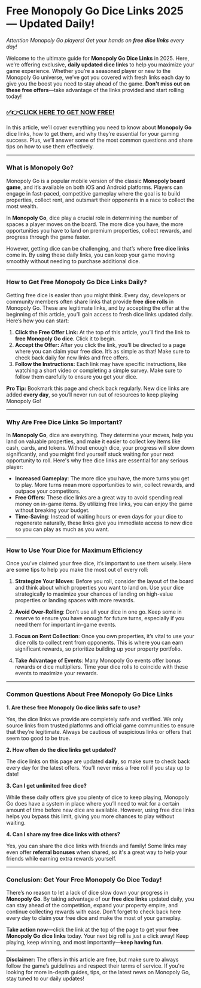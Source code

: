 
# Free Monopoly Go Dice Links 2025 — Updated Daily!

*Attention Monopoly Go players! Get your hands on **free dice links** every day!*

Welcome to the ultimate guide for **Monopoly Go Dice Links** in 2025. Here, we’re offering exclusive, **daily updated dice links** to help you maximize your game experience. Whether you’re a seasoned player or new to the Monopoly Go universe, we’ve got you covered with fresh links each day to give you the boost you need to stay ahead of the game. **Don't miss out on these free offers**—take advantage of the links provided and start rolling today!

### [✅👉CLICK HERE TO GET NOW FREE!](https://lookerstudio.google.com/s/qxzUqpHFfKQ)

In this article, we’ll cover everything you need to know about **Monopoly Go** dice links, how to get them, and why they’re essential for your gaming success. Plus, we’ll answer some of the most common questions and share tips on how to use them effectively.

---

### **What is Monopoly Go?**

Monopoly Go is a popular mobile version of the classic **Monopoly board game**, and it’s available on both iOS and Android platforms. Players can engage in fast-paced, competitive gameplay where the goal is to build properties, collect rent, and outsmart their opponents in a race to collect the most wealth.

In **Monopoly Go**, dice play a crucial role in determining the number of spaces a player moves on the board. The more dice you have, the more opportunities you have to land on premium properties, collect rewards, and progress through the game faster.

However, getting dice can be challenging, and that’s where **free dice links** come in. By using these daily links, you can keep your game moving smoothly without needing to purchase additional dice.

---

### **How to Get Free Monopoly Go Dice Links Daily?**

Getting free dice is easier than you might think. Every day, developers or community members often share links that provide **free dice rolls** in Monopoly Go. These are legitimate links, and by accepting the offer at the beginning of this article, you’ll gain access to fresh dice links updated daily. Here’s how you can start:

1. **Click the Free Offer Link:** At the top of this article, you’ll find the link to **free Monopoly Go dice**. Click it to begin.
2. **Accept the Offer:** After you click the link, you’ll be directed to a page where you can claim your free dice. It’s as simple as that! Make sure to check back daily for new links and free offers.
3. **Follow the Instructions:** Each link may have specific instructions, like watching a short video or completing a simple survey. Make sure to follow them carefully to ensure you get your dice.

**Pro Tip:** Bookmark this page and check back regularly. New dice links are added **every day**, so you’ll never run out of resources to keep playing Monopoly Go!

---

### **Why Are Free Dice Links So Important?**

In **Monopoly Go**, dice are everything. They determine your moves, help you land on valuable properties, and make it easier to collect key items like cash, cards, and tokens. Without enough dice, your progress will slow down significantly, and you might find yourself stuck waiting for your next opportunity to roll. Here's why free dice links are essential for any serious player:

- **Increased Gameplay**: The more dice you have, the more turns you get to play. More turns mean more opportunities to win, collect rewards, and outpace your competitors.
- **Free Offers**: These dice links are a great way to avoid spending real money on in-game items. By utilizing free links, you can enjoy the game without breaking your budget.
- **Time-Saving**: Instead of waiting hours or even days for your dice to regenerate naturally, these links give you immediate access to new dice so you can play as much as you want.

---

### **How to Use Your Dice for Maximum Efficiency**

Once you’ve claimed your free dice, it’s important to use them wisely. Here are some tips to help you make the most out of every roll:

1. **Strategize Your Moves**: Before you roll, consider the layout of the board and think about which properties you want to land on. Use your dice strategically to maximize your chances of landing on high-value properties or landing spaces with more rewards.
   
2. **Avoid Over-Rolling**: Don’t use all your dice in one go. Keep some in reserve to ensure you have enough for future turns, especially if you need them for important in-game events.

3. **Focus on Rent Collection**: Once you own properties, it’s vital to use your dice rolls to collect rent from opponents. This is where you can earn significant rewards, so prioritize building up your property portfolio.

4. **Take Advantage of Events**: Many Monopoly Go events offer bonus rewards or dice multipliers. Time your dice rolls to coincide with these events to maximize your rewards.

---

### **Common Questions About Free Monopoly Go Dice Links**

**1. Are these free Monopoly Go dice links safe to use?**

Yes, the dice links we provide are completely safe and verified. We only source links from trusted platforms and official game communities to ensure that they’re legitimate. Always be cautious of suspicious links or offers that seem too good to be true.

**2. How often do the dice links get updated?**

The dice links on this page are updated **daily**, so make sure to check back every day for the latest offers. You’ll never miss a free roll if you stay up to date!

**3. Can I get unlimited free dice?**

While these daily offers give you plenty of dice to keep playing, Monopoly Go does have a system in place where you’ll need to wait for a certain amount of time before new dice are available. However, using free dice links helps you bypass this limit, giving you more chances to play without waiting.

**4. Can I share my free dice links with others?**

Yes, you can share the dice links with friends and family! Some links may even offer **referral bonuses** when shared, so it's a great way to help your friends while earning extra rewards yourself.

---

### **Conclusion: Get Your Free Monopoly Go Dice Today!**

There’s no reason to let a lack of dice slow down your progress in **Monopoly Go**. By taking advantage of our **free dice links** updated daily, you can stay ahead of the competition, expand your property empire, and continue collecting rewards with ease. Don’t forget to check back here every day to claim your free dice and make the most of your gameplay.

**Take action now**—click the link at the top of the page to get your **free Monopoly Go dice links** today. Your next big roll is just a click away! Keep playing, keep winning, and most importantly—**keep having fun**.

---

**Disclaimer:** The offers in this article are free, but make sure to always follow the game’s guidelines and respect their terms of service. If you're looking for more in-depth guides, tips, or the latest news on Monopoly Go, stay tuned to our daily updates!
